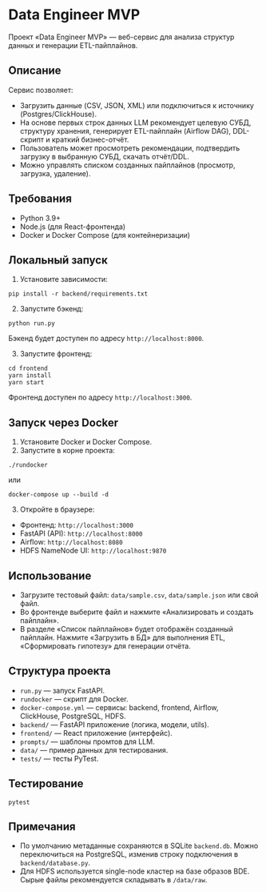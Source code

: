 # Data Engineer MVP

Проект «Data Engineer MVP» — веб-сервис для анализа структур данных и генерации ETL-пайплайнов.

## Описание

Сервис позволяет:
- Загрузить данные (CSV, JSON, XML) или подключиться к источнику (Postgres/ClickHouse).
- На основе первых строк данных LLM рекомендует целевую СУБД, структуру хранения, генерирует ETL-пайплайн (Airflow DAG), DDL-скрипт и краткий бизнес-отчёт.
- Пользователь может просмотреть рекомендации, подтвердить загрузку в выбранную СУБД, скачать отчёт/DDL.
- Можно управлять списком созданных пайплайнов (просмотр, загрузка, удаление).

## Требования

- Python 3.9+
- Node.js (для React-фронтенда)
- Docker и Docker Compose (для контейнеризации)

## Локальный запуск

1. Установите зависимости:

```
pip install -r backend/requirements.txt
```

2. Запустите бэкенд:

```
python run.py
```

Бэкенд будет доступен по адресу `http://localhost:8000`.

3. Запустите фронтенд:

```
cd frontend
yarn install
yarn start
```

Фронтенд доступен по адресу `http://localhost:3000`.

## Запуск через Docker

1. Установите Docker и Docker Compose.
2. Запустите в корне проекта:

```
./rundocker
```

или

```
docker-compose up --build -d
```

3. Откройте в браузере:
- Фронтенд: `http://localhost:3000`
- FastAPI (API): `http://localhost:8000`
- Airflow: `http://localhost:8080`
- HDFS NameNode UI: `http://localhost:9870`

## Использование

- Загрузите тестовый файл: `data/sample.csv`, `data/sample.json` или свой файл.
- Во фронтенде выберите файл и нажмите «Анализировать и создать пайплайн».
- В разделе «Список пайплайнов» будет отображён созданный пайплайн. Нажмите «Загрузить в БД» для выполнения ETL, «Сформировать гипотезу» для генерации отчёта.

## Структура проекта

- `run.py` — запуск FastAPI.
- `rundocker` — скрипт для Docker.
- `docker-compose.yml` — сервисы: backend, frontend, Airflow, ClickHouse, PostgreSQL, HDFS.
- `backend/` — FastAPI приложение (логика, модели, utils).
- `frontend/` — React приложение (интерфейс).
- `prompts/` — шаблоны промтов для LLM.
- `data/` — пример данных для тестирования.
- `tests/` — тесты PyTest.

## Тестирование

```
pytest
```

## Примечания

- По умолчанию метаданные сохраняются в SQLite `backend.db`. Можно переключиться на PostgreSQL, изменив строку подключения в `backend/database.py`.
- Для HDFS используется single-node кластер на базе образов BDE. Сырые файлы рекомендуется складывать в `/data/raw`.


